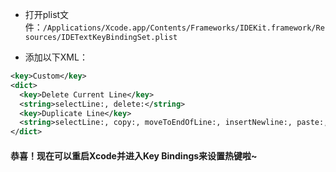 - 打开plist文件：`/Applications/Xcode.app/Contents/Frameworks/IDEKit.framework/Resources/IDETextKeyBindingSet.plist`

- 添加以下XML：

```xml
<key>Custom</key>
<dict>
  <key>Delete Current Line</key>
  <string>selectLine:, delete:</string>
  <key>Duplicate Line</key>
  <string>selectLine:, copy:, moveToEndOfLine:, insertNewline:, paste:, deleteBackward:</string>
</dict>
```

#### 恭喜！现在可以重启Xcode并进入Key Bindings来设置热键啦~
